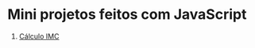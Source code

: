 # Mini projetos feitos com JavaScript

1. [Cálculo IMC](https://robertabononi.github.io/mini-projetos-js/imc/)
